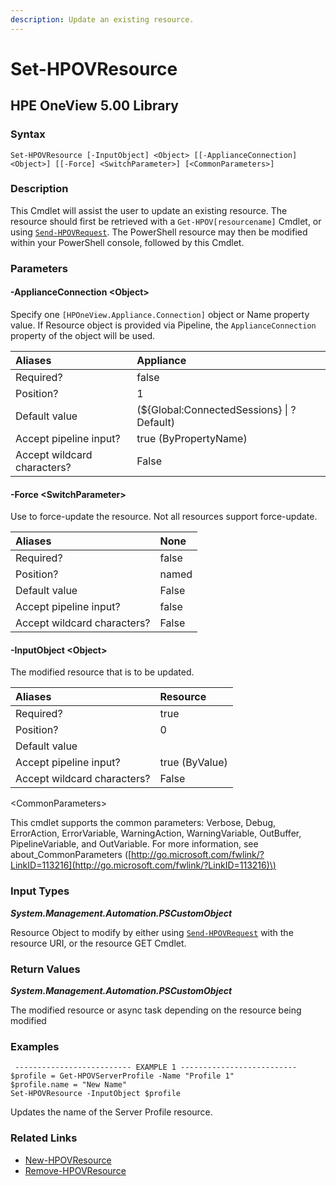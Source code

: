 ```yaml
---
description: Update an existing resource.
---
```


# Set-HPOVResource

## HPE OneView 5.00 Library

### Syntax

```text
Set-HPOVResource [-InputObject] <Object> [[-ApplianceConnection] <Object>] [[-Force] <SwitchParameter>] [<CommonParameters>]
```

### Description

This Cmdlet will assist the user to update an existing resource. The resource should first be retrieved with a `Get-HPOV[resourcename]` Cmdlet, or using [`Send-HPOVRequest`](send-hpovrequest.md). The PowerShell resource may then be modified within your PowerShell console, followed by this Cmdlet.

### Parameters

#### -ApplianceConnection &lt;Object&gt;

Specify one `[HPOneView.Appliance.Connection]` object or Name property value. If Resource object is provided via Pipeline, the `ApplianceConnection` property of the object will be used.

| Aliases | Appliance |
| :--- | :--- |
| Required? | false |
| Position? | 1 |
| Default value | \(${Global:ConnectedSessions} \| ? Default\) |
| Accept pipeline input? | true \(ByPropertyName\) |
| Accept wildcard characters?    | False |

#### -Force &lt;SwitchParameter&gt;

Use to force-update the resource. Not all resources support force-update.

| Aliases | None |
| :--- | :--- |
| Required? | false |
| Position? | named |
| Default value | False |
| Accept pipeline input? | false |
| Accept wildcard characters?    | False |

#### -InputObject &lt;Object&gt;

The modified resource that is to be updated.

| Aliases | Resource |
| :--- | :--- |
| Required? | true |
| Position? | 0 |
| Default value |  |
| Accept pipeline input? | true \(ByValue\) |
| Accept wildcard characters?    | False |

&lt;CommonParameters&gt;

This cmdlet supports the common parameters: Verbose, Debug, ErrorAction, ErrorVariable, WarningAction, WarningVariable, OutBuffer, PipelineVariable, and OutVariable. For more information, see about\_CommonParameters \([http://go.microsoft.com/fwlink/?LinkID=113216](http://go.microsoft.com/fwlink/?LinkID=113216)\)

### Input Types

_**System.Management.Automation.PSCustomObject**_

Resource Object to modify by either using [`Send-HPOVRequest`](send-hpovrequest.md) with the resource URI, or the resource GET Cmdlet.

### Return Values

_**System.Management.Automation.PSCustomObject**_

The modified resource or async task depending on the resource being modified

### Examples

```text
 -------------------------- EXAMPLE 1 --------------------------
$profile = Get-HPOVServerProfile -Name "Profile 1"
$profile.name = "New Name"
Set-HPOVResource -InputObject $profile

```

 Updates the name of the Server Profile resource.

### Related Links

* [New-HPOVResource](new-hpovresource.md)
* [Remove-HPOVResource](remove-hpovresource.md)
